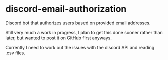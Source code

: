 # discord-email-authorization
Discord bot that authorizes users based on provided email addresses.

Still very much a work in progress, I plan to get this done sooner rather than later, but wanted to post it on GitHub first anyways.

Currently I need to work out the issues with the discord API and reading .csv files. 
